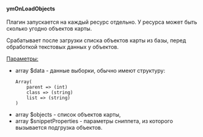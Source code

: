 #### ymOnLoadObjects

Плагин запускается на каждый ресурс отдельно. У ресурса может быть сколько угодно объектов карты.

Срабатывает после загрузки списка объектов карты из базы, перед обработкой текстовых данных у объектов.


<u>Параметры:</u>
- array $data - данные выборки, обычно имеют структуру:
    ```
    Array(
        parent => (int)
        class => (string)
        list => (string)
    )
    ```
- array $objects - список объектов карты,
- array $snippetProperties - параметры сниппета, из которого вызывается подгрузка объектов.
